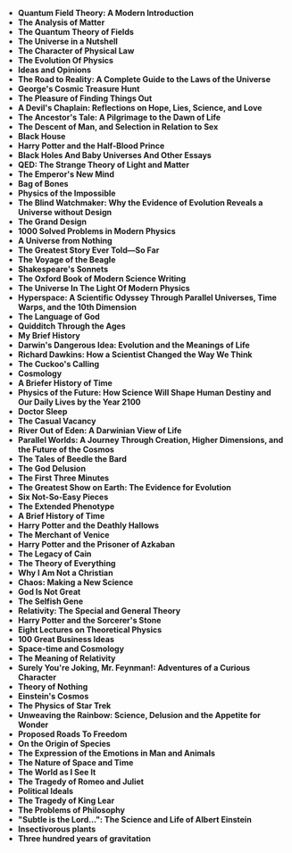 <ul>

                             
 <li><b><a target="_blank" href="img/ail(1).pdf" style="text-decoration:none;">Quantum Field Theory: A Modern Introduction </a></b></li>
 <li><b><a target="_blank" href="img/ail(2).pdf" style="text-decoration:none;">The Analysis of Matter  </a></b></li>
<li><b><a target="_blank" href="img/ail(3).pdf" style="text-decoration:none;">The Quantum Theory of Fields</a></b></li>
 <li><b><a target="_blank" href="img/ail(4).pdf" style="text-decoration:none;">The Universe in a Nutshell</a></b></li>                              
<li><b><a target="_blank" href="img/ail(5).pdf" style="text-decoration:none;">The Character of Physical Law</a></b></li>
<li><b><a target="_blank" href="img/ail(6).pdf" style="text-decoration:none;">The Evolution Of Physics</a></b></li>
 
  <li><b><a target="_blank" href="img/ail(7).pdf" style="text-decoration:none;">Ideas and Opinions</a></b></li>
 <li><b><a target="_blank" href="img/ail(8).pdf" style="text-decoration:none;">The Road to Reality: A Complete Guide to the Laws of the Universe </a></b></li>
   <li><b><a target="_blank" href="img/ail(9).pdf" style="text-decoration:none;">George's Cosmic Treasure Hunt</a></b></li>                                                          
<li><b><a target="_blank" href="img/ail(11).pdf" style="text-decoration:none;">The Pleasure of Finding Things Out</a></b></li>
<li><b><a target="_blank" href="img/ail(12).pdf" style="text-decoration:none;">A Devil's Chaplain: Reflections on Hope, Lies, Science, and Love</a></b></li>
               <li><b><a target="_blank" href="img/ail(13).pdf" style="text-decoration:none;">The Ancestor's Tale: A Pilgrimage to the Dawn of Life</a></b></li>
               
 <li><b><a target="_blank" href="img/ail(14).pdf" style="text-decoration:none;">The Descent of Man, and Selection in Relation to Sex</a></b></li>              
                              
<li><b><a target="_blank" href="img/ail(15).pdf" style="text-decoration:none;">Black House</a></b></li>
<li><b><a target="_blank" href="img/ail(16).pdf" style="text-decoration:none;">Harry Potter and the Half-Blood Prince</a></b></li>

  <li><b><a target="_blank" href="img/ail(17).pdf" style="text-decoration:none;">Black Holes And Baby Universes And Other Essays </a></b></li>    
  
<li><b><a target="_blank" href="img/ail(18).pdf" style="text-decoration:none;">QED: The Strange Theory of Light and Matter </a></b></li>      

<li><b><a target="_blank" href="img/ail(19).pdf" style="text-decoration:none;">The Emperor's New Mind </a></b></li>
 
<li><b><a target="_blank" href="img/ail(20).pdf" style="text-decoration:none;">Bag of Bones </a></b></li>

<li><b><a target="_blank" href="img/ail(21).pdf" style="text-decoration:none;">Physics of the Impossible </a></b></li>
 
  <li><b><a target="_blank" href="img/ail(22).pdf" style="text-decoration:none;">The Blind Watchmaker: Why the Evidence of Evolution Reveals a Universe without Design </a></b></li>                              

  <li><b><a target="_blank" href="img/ail(23).pdf" style="text-decoration:none;">The Grand Design </a></b></li>
 
   <li><b><a target="_blank" href="img/ail(24).pdf" style="text-decoration:none;">1000 Solved Problems in Modern Physics </a></b></li>
 
   <li><b><a target="_blank" href="img/ail(25).pdf" style="text-decoration:none;">A Universe from Nothing </a></b></li>                              

  <li><b><a target="_blank" href="img/ail(26).pdf" style="text-decoration:none;">The Greatest Story Ever Told—So Far </a></b></li>
 
   <li><b><a target="_blank" href="img/ail(27).pdf" style="text-decoration:none;">The Voyage of the Beagle</a></b></li>
 
   <li><b><a target="_blank" href="img/ail(28).pdf" style="text-decoration:none;">Shakespeare's Sonnets</a></b></li>
 
   <li><b><a target="_blank" href="img/ail(29).pdf" style="text-decoration:none;">The Oxford Book of Modern Science Writing  </a></b></li>                              

  <li><b><a target="_blank" href="img/ail(30).pdf" style="text-decoration:none;">The Universe In The Light Of Modern Physics </a></b></li>
 
   <li><b><a target="_blank" href="img/ail(31).pdf" style="text-decoration:none;">Hyperspace: A Scientific Odyssey Through Parallel Universes, Time Warps, and the 10th Dimension </a></b></li> 
 
   <li><b><a target="_blank" href="img/ail(32).pdf" style="text-decoration:none;">The Language of God</a></b></li>
 
   <li><b><a target="_blank" href="img/ail(33).pdf" style="text-decoration:none;">Quidditch Through the Ages </a></b></li>                              

  <li><b><a target="_blank" href="img/ail(34).pdf" style="text-decoration:none;">My Brief History </a></b></li> 
 
  
   <li><b><a target="_blank" href="img/ail(35).pdf" style="text-decoration:none;">Darwin's Dangerous Idea: Evolution and the Meanings of Life</a></b></li>                              

  <li><b><a target="_blank" href="img/ail(36).pdf" style="text-decoration:none;">Richard Dawkins: How a Scientist Changed the Way We Think </a></b></li> 
 
 
                             
 <li><b><a target="_blank" href="img/ail(37).pdf" style="text-decoration:none;">The Cuckoo's Calling </a></b></li>
 <li><b><a target="_blank" href="img/ail(38).pdf" style="text-decoration:none;">Cosmology  </a></b></li>
<li><b><a target="_blank" href="img/ail(39).pdf" style="text-decoration:none;">A Briefer History of Time</a></b></li>
 <li><b><a target="_blank" href="img/ail(40).pdf" style="text-decoration:none;">Physics of the Future: How Science Will Shape Human Destiny and Our Daily Lives by the Year 2100</a></b></li>                              
<li><b><a target="_blank" href="img/ail(41).pdf" style="text-decoration:none;">Doctor Sleep</a></b></li>
<li><b><a target="_blank" href="img/ail(42).pdf" style="text-decoration:none;">The Casual Vacancy</a></b></li>
 
  <li><b><a target="_blank" href="img/ail(43).pdf" style="text-decoration:none;">River Out of Eden: A Darwinian View of Life</a></b></li>
 <li><b><a target="_blank" href="img/ail(44).pdf" style="text-decoration:none;">Parallel Worlds: A Journey Through Creation, Higher Dimensions, and the Future of the Cosmos </a></b></li>
   <li><b><a target="_blank" href="img/ail(45).pdf" style="text-decoration:none;">The Tales of Beedle the Bard</a></b></li>                                                          
<li><b><a target="_blank" href="img/ail(46).pdf" style="text-decoration:none;">The God Delusion</a></b></li>
<li><b><a target="_blank" href="img/ail(47).pdf" style="text-decoration:none;">The First Three Minutes</a></b></li>
               <li><b><a target="_blank" href="img/ail(48).pdf" style="text-decoration:none;">The Greatest Show on Earth: The Evidence for Evolution</a></b></li>
               
 <li><b><a target="_blank" href="img/ail(49).pdf" style="text-decoration:none;">Six Not-So-Easy Pieces</a></b></li>              
                              
<li><b><a target="_blank" href="img/ail(50).pdf" style="text-decoration:none;">The Extended Phenotype</a></b></li>
<li><b><a target="_blank" href="img/ail(51).pdf" style="text-decoration:none;">A Brief History of Time</a></b></li>

  <li><b><a target="_blank" href="img/ail(52).pdf" style="text-decoration:none;">Harry Potter and the Deathly Hallows </a></b></li>    
  
<li><b><a target="_blank" href="img/ail(53).pdf" style="text-decoration:none;">The Merchant of Venice </a></b></li>      

<li><b><a target="_blank" href="img/ail(54).pdf" style="text-decoration:none;">Harry Potter and the Prisoner of Azkaban </a></b></li>
 
<li><b><a target="_blank" href="img/ail(55).pdf" style="text-decoration:none;">The Legacy of Cain</a></b></li>

<li><b><a target="_blank" href="img/ail(56).pdf" style="text-decoration:none;">The Theory of Everything </a></b></li>
 
  <li><b><a target="_blank" href="img/ail(57).pdf" style="text-decoration:none;">Why I Am Not a Christian</a></b></li>                              

  <li><b><a target="_blank" href="img/ail(58).pdf" style="text-decoration:none;">Chaos: Making a New Science </a></b></li>
 
   <li><b><a target="_blank" href="img/ail(59).pdf" style="text-decoration:none;">God Is Not Great </a></b></li>
 
   <li><b><a target="_blank" href="img/ail(60).pdf" style="text-decoration:none;">The Selfish Gene </a></b></li>                              

  <li><b><a target="_blank" href="img/ail(61).pdf" style="text-decoration:none;">Relativity: The Special and General Theory </a></b></li>
 
   <li><b><a target="_blank" href="img/ail(62).pdf" style="text-decoration:none;">Harry Potter and the Sorcerer's Stone</a></b></li>
 
   <li><b><a target="_blank" href="img/ail(63).pdf" style="text-decoration:none;">Eight Lectures on Theoretical Physics</a></b></li>
 
   <li><b><a target="_blank" href="img/ail(64).pdf" style="text-decoration:none;">100 Great Business Ideas  </a></b></li>                              

  <li><b><a target="_blank" href="img/ail(65).pdf" style="text-decoration:none;">Space-time and Cosmology </a></b></li>
 
   <li><b><a target="_blank" href="img/ail(66).pdf" style="text-decoration:none;">The Meaning of Relativity</a></b></li> 
 
   <li><b><a target="_blank" href="img/ail(67).pdf" style="text-decoration:none;">Surely You're Joking, Mr. Feynman!: Adventures of a Curious Character</a></b></li>
 
   <li><b><a target="_blank" href="img/ail(68).pdf" style="text-decoration:none;">Theory of Nothing </a></b></li>                              

  <li><b><a target="_blank" href="img/ail(69).pdf" style="text-decoration:none;">Einstein's Cosmos </a></b></li> 
 
  
   <li><b><a target="_blank" href="img/ail(70).pdf" style="text-decoration:none;">The Physics of Star Trek</a></b></li>                              

  <li><b><a target="_blank" href="img/ail(71).pdf" style="text-decoration:none;">Unweaving the Rainbow: Science, Delusion and the Appetite for Wonder</a></b></li> 
  
 
 
  <li><b><a target="_blank" href="img/ail(72).pdf" style="text-decoration:none;">Proposed Roads To Freedom </a></b></li>
 
   <li><b><a target="_blank" href="img/ail(73).pdf" style="text-decoration:none;">On the Origin of Species</a></b></li> 
 
   <li><b><a target="_blank" href="img/ail(74).pdf" style="text-decoration:none;">The Expression of the Emotions in Man and Animals</a></b></li>
 
   <li><b><a target="_blank" href="img/ail(75).pdf" style="text-decoration:none;">The Nature of Space and Time
 </a></b></li>                              

  <li><b><a target="_blank" href="img/ail(76).pdf" style="text-decoration:none;">The World as I See It </a></b></li> 
 
  
   <li><b><a target="_blank" href="img/ail(77).pdf" style="text-decoration:none;">The Tragedy of Romeo and Juliet</a></b></li>                              

  <li><b><a target="_blank" href="img/ail(78).pdf" style="text-decoration:none;">Political Ideals</a></b></li> 
  
<li><b><a target="_blank" href="img/ail(79).pdf" style="text-decoration:none;">The Tragedy of King Lear </a></b></li>                              

  <li><b><a target="_blank" href="img/ail(80).pdf" style="text-decoration:none;">The Problems of Philosophy </a></b></li> 
 
  
   <li><b><a target="_blank" href="img/ail(81).pdf" style="text-decoration:none;">"Subtle is the Lord...": The Science and Life of Albert Einstein</a></b></li>                              

  <li><b><a target="_blank" href="img/ail(82).rar" style="text-decoration:none;">Insectivorous plants</a></b></li> 
 
  <li><b><a target="_blank" href="img/ail(83).pdf" style="text-decoration:none;">Three hundred years of gravitation</a></b></li>  
 
 
 
  </ul>

